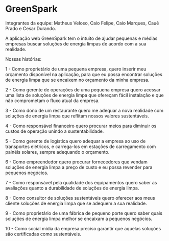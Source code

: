 # GreenSpark

Integrantes da equipe: Matheus Veloso, Caio Felipe, Caio Marques, Cauê Prado e Cesar Durando.

A aplicação web GreenSpark tem o intuito de ajudar pequenas e médias empresas buscar soluções de energia limpas de acordo com a sua realidade.

Nossas histórias:

1 - Como proprietário de uma pequena empresa, quero inserir meu orçamento disponível na aplicação, para que eu possa encontrar soluções de energia limpa que se encaixem no orçamento da minha empresa.

2 - Como gerente de operações de uma pequena empresa quero acessar uma lista de soluções de energia limpa que ofereçam fácil instalação e que não comprometam o fluxo atual da empresa.

3 - Como dono de um restaurante quero me adequar a nova realidade com soluções de energia limpa que reflitam nossos valores sustentáveis.

4 - Como responsável financeiro quero procurar meios para diminuir os custos de operação unindo a sustentabilidade.

5 - Como gerente de logística quero adequar a empresa ao uso de transportes elétricos, e carrega-los em estações de carregamento com painéis solares, sempre adequando o orçamento.

6 - Como empreendedor quero procurar fornecedores que vendam soluções de energia limpa a preço de custo e eu possa revender para pequenos negócios.

7 - Como responsável pela qualidade dos equipamentos quero saber as avaliações quanto a durabilidade de soluções de energia limpa.

8 - Como consultor de soluções sustentáveis quero oferecer aos meus cliente soluções de energia limpa que se adequem a sua realidade.

9 - Como proprietário de uma fábrica de pequeno porte quero saber quais soluções de energia limpa melhor se encaixam a pequenos negócios.

10 - Como social mídia da empresa preciso garantir que aquelas soluções são certificadas como sustentáveis.
